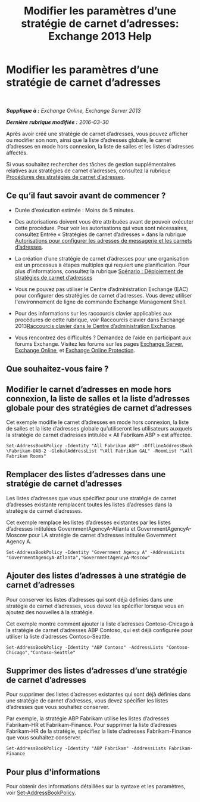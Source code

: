 ﻿---
title: 'Modifier les paramètres d’une stratégie de carnet d’adresses: Exchange 2013 Help'
TOCTitle: Modifier les paramètres d’une stratégie de carnet d’adresses
ms:assetid: ba1ca350-71c2-4c60-a612-33bfa9320b5e
ms:mtpsurl: https://technet.microsoft.com/fr-fr/library/Hh529941(v=EXCHG.150)
ms:contentKeyID: 50478953
ms.date: 04/24/2018
mtps_version: v=EXCHG.150
ms.translationtype: HT
---

# Modifier les paramètres d’une stratégie de carnet d’adresses

 

_**Sapplique à :** Exchange Online, Exchange Server 2013_

_**Dernière rubrique modifiée :** 2016-03-30_

Après avoir créé une stratégie de carnet d’adresses, vous pouvez afficher ou modifier son nom, ainsi que la liste d’adresses globale, le carnet d’adresses en mode hors connexion, la liste de salles et les listes d’adresses affectés.

Si vous souhaitez rechercher des tâches de gestion supplémentaires relatives aux stratégies de carnet d’adresses, consultez la rubrique [Procédures des stratégies de carnet d’adresses](address-book-policy-procedures-exchange-2013-help.md).

## Ce qu’il faut savoir avant de commencer ?

  - Durée d'exécution estimée : Moins de 5 minutes.

  - Des autorisations doivent vous être attribuées avant de pouvoir exécuter cette procédure. Pour voir les autorisations qui vous sont nécessaires, consultez Entrée « Stratégies de carnet d’adresses » dans la rubrique [Autorisations pour configurer les adresses de messagerie et les carnets d’adresses](email-address-and-address-book-permissions-exchange-2013-help.md).

  - La création d’une stratégie de carnet d’adresses pour une organisation est un processus à étapes multiples qui requiert une planification. Pour plus d’informations, consultez la rubrique [Scénario : Déploiement de stratégies de carnet d’adresses](scenario-deploying-address-book-policies-exchange-2013-help.md)

  - Vous ne pouvez pas utiliser le Centre d’administration Exchange (EAC) pour configurer des stratégies de carnet d’adresses. Vous devez utiliser l'environnement de ligne de commande Exchange Management Shell.

  - Pour des informations sur les raccourcis clavier applicables aux procédures de cette rubrique, voir Raccourcis clavier dans Exchange 2013[Raccourcis clavier dans le Centre d’administration Exchange](keyboard-shortcuts-in-the-exchange-admin-center-exchange-online-protection-help.md).

  - Vous rencontrez des difficultés ? Demandez de l’aide en participant aux forums Exchange. Visitez les forums sur les pages [Exchange Server](https://go.microsoft.com/fwlink/p/?linkid=60612), [Exchange Online](https://go.microsoft.com/fwlink/p/?linkid=267542), et [Exchange Online Protection](https://go.microsoft.com/fwlink/p/?linkid=285351).

## Que souhaitez-vous faire ?

## Modifier le carnet d’adresses en mode hors connexion, la liste de salles et la liste d’adresses globale pour des stratégies de carnet d’adresses

Cet exemple modifie le carnet d’adresses en mode hors connexion, la liste de salles et la liste d’adresses globale qu’utiliseront les utilisateurs auxquels la stratégie de carnet d’adresses intitulée « All Fabrikam ABP » est affectée.

    Set-AddressBookPolicy -Identity "All Fabrikam ABP" -OfflineAddressBook \Fabrikam-OAB-2 -GlobalAddressList "\All Fabrikam GAL" -RoomList "\All Fabrikam Rooms"

## Remplacer des listes d’adresses dans une stratégie de carnet d’adresses

Les listes d’adresses que vous spécifiez pour une stratégie de carnet d’adresses existante remplacent toutes les listes d’adresses dans la stratégie de carnet d’adresses.

Cet exemple remplace les listes d’adresses existantes par les listes d’adresses intitulées GovernmentAgencyA-Atlanta et GovernmentAgencyA-Moscow pour LA stratégie de carnet d’adresses intitulée Government Agency A.

    Set-AddressBookPolicy -Identity "Government Agency A" -AddressLists "GovernmentAgencyA-Atlanta","GovernmentAgencyA-Moscow"

## Ajouter des listes d’adresses à une stratégie de carnet d’adresses

Pour conserver les listes d’adresses qui sont déjà définies dans une stratégie de carnet d’adresses, vous devez les spécifier lorsque vous en ajoutez des nouvelles à la stratégie.

Cet exemple montre comment ajouter la liste d’adresses Contoso-Chicago à la stratégie de carnet d’adresses ABP Contoso, qui est déjà configurée pour utiliser la liste d’adresses Contoso-Seattle.

    Set-AddressBookPolicy -Identity "ABP Contoso" -AddressLists "Contoso-Chicago","Contoso-Seattle"

## Supprimer des listes d’adresses d’une stratégie de carnet d’adresses

Pour supprimer des listes d’adresses existantes qui sont déjà définies dans une stratégie de carnet d’adresses, vous devez spécifier les listes d’adresses que vous souhaitez conserver.

Par exemple, la stratégie ABP Fabrikam utilise les listes d’adresses Fabrikam-HR et Fabrikam-Finance. Pour supprimer la liste d’adresses Fabrikam-HR de la stratégie, spécifiez la liste d’adresses Fabrikam-Finance que vous souhaitez conserver.

    Set-AddressBookPolicy -Identity "ABP Fabrikam" -AddressLists Fabrikam-Finance

## Pour plus d'informations

Pour obtenir des informations détaillées sur la syntaxe et les paramètres, voir [Set-AddressBookPolicy](https://technet.microsoft.com/fr-fr/library/hh529945\(v=exchg.150\)).

